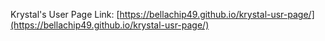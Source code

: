 Krystal's User Page
Link: [https://bellachip49.github.io/krystal-usr-page/](https://bellachip49.github.io/krystal-usr-page/)
